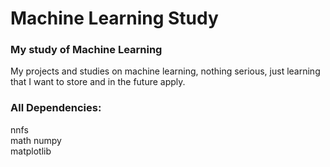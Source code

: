 # Machine Learning Study
### My study of Machine Learning
 
My projects and studies on machine learning, nothing serious, just learning that I want to store and in the future apply.


### All Dependencies:
nnfs  
math
numpy   
matplotlib
